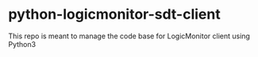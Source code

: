 # python-logicmonitor-sdt-client
This repo is meant to manage the code base for LogicMonitor client using Python3
